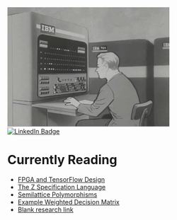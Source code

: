 <head>
<link rel="icon" href= "https://raw.githubusercontent.com/KyleGortych/KyleGortych.github.io/main/wizard.png"/>
</head>
  
<img align="center" src="https://raw.githubusercontent.com/KyleGortych/KyleGortych/main/githubprofile.gif">
  <div id="badges">
    <a href="your-linkedin-URL">
      <img align="center" src="https://img.shields.io/badge/LinkedIn-blue?style=for-the-badge&logo=linkedin&logoColor=white" alt="LinkedIn Badge"/>
    </a>
  </div>
  
# Currently Reading
- <a href="https://cs.stanford.edu/people/shadjis/IEEE_FPL2019_Hadjis.pdf" target="_blank">FPGA and TensorFlow Design</a>
- <a href="https://formal.kastel.kit.edu/~beckert/teaching/Spezifikation-SS04/11Z.pdf" target="_blank">The Z Specification Language</a>
- <a href="https://wwwpub.zih.tu-dresden.de/~bodirsky/Graph-Homomorphisms.pdf#page=20" target="_blank">Semilattice Polymorphisms</a>
- <a href="https://cyberleninka.org/article/n/1097585.pdf#page=4" target="_blank">Example Weighted Decision Matrix</a>
- <a href="your-research-url" target="_blank">Blank research link</a>
